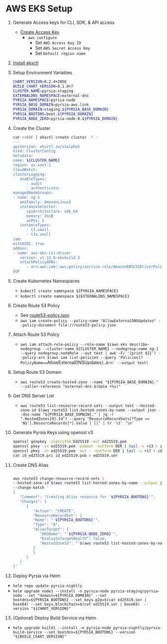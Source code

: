 # AWS EKS Setup

1. Generate Access keys for CLI, SDK, & API access

   - [Create Access Key](https://us-east-1.console.aws.amazon.com/iam/home?region=us-east-1#/security_credentials)
      - `aws configure`
         - Set `AWS Access Key ID`
         - Set `AWS Secret Access Key`
         - Set `Default region name`

2. [Install eksctl](https://docs.aws.amazon.com/eks/latest/userguide/eksctl.html)

3. Setup Environment Variables

   ```bash
   CHART_VERSION=0.2.4+2856
   BUILD_CHART_VERSION=0.1.0+7
   CLUSTER_NAME=pyrsia-staging
   EXTERNALDNS_NAMESPACE=external-dns
   PYRSIA_NAMESPACE=pyrsia-node
   PYRSIA_BASE_DOMAIN=pyrsia-aws.link
   PYRSIA_DOMAIN=staging.${PYRSIA_BASE_DOMAIN}
   PYRSIA_BOOTDNS=boot.${PYRSIA_DOMAIN}
   PYRSIA_NODE_ZERO=pyrsia-node-0.${PYRSIA_DOMAIN}
   ```

4. Create the Cluster

   ```bash
   cat <<EOF | eksctl create cluster -f -
   ---
   apiVersion: eksctl.io/v1alpha5
   kind: ClusterConfig
   metadata:
   name: ${CLUSTER_NAME}
   region: us-east-1
   cloudWatch:
   clusterLogging:
      enableTypes:
         - audit
         - authenticator
   managedNodeGroups:
   - name: ng-1
      amiFamily: AmazonLinux2
      instanceSelector:
         cpuArchitecture: x86_64
         memory: 2GiB
         vCPUs: 2
      instanceTypes:
         - t3.small
         - t3a.small
   iam:
   withOIDC: true
   addons:
   - name: aws-ebs-csi-driver
      version: v1.13.0-eksbuild.3
      attachPolicyARNs:
         - arn:aws:iam::aws:policy/service-role/AmazonEBSCSIDriverPolicy
   EOF
   ```

5. Create Kubernetes Namespaces
      - `kubectl create namespace ${PYRSIA_NAMESPACE}`
      - `kubectl create namespace ${EXTERNALDNS_NAMESPACE}`

6. Create Route 53 Policy
      - See [route53-policy.json](route53-policy.json)
      - `aws iam create-policy --policy-name "AllowExternalDNSUpdates" --policy-document file://route53-policy.json`

7. Attach Route 53 Policy
      - `aws iam attach-role-policy --role-name $(aws eks describe-nodegroup --cluster-name ${CLUSTER_NAME} --nodegroup-name ng-1 --query nodegroup.nodeRole --out text | awk -F/ '{print $2}') --policy-arn $(aws iam list-policies --query 'Policies[?PolicyName==`AllowExternalDNSUpdates`].Arn' --output text)`

8. Setup Route 53 Domain
      - `aws route53 create-hosted-zone --name "${PYRSIA_BASE_DOMAIN}." --caller-reference "external-dns-$(date +%s)"`

9. Get DNS Server List
      - `aws route53 list-resource-record-sets --output text --hosted-zone-id $(aws route53 list-hosted-zones-by-name --output json --dns-name "${PYRSIA_BASE_DOMAIN}." | jq -r ".HostedZones[0].Id") --query "ResourceRecordSets[?Type == 'NS'].ResourceRecords[*].Value | []" | tr '\t' '\n'`

10. Generate Pyrsia Keys using openssl v3

      ```bash
      openssl genpkey -algorithm Ed25519 -out ed25519.pem
      openssl pkey -in ed25519.pem -pubout -outform DER | tail -c +13 > id_ed25519.pub
      openssl pkey -in ed25519.pem -out - -outform DER | tail -c +17 > id_ed25519.pri
      cat id_ed25519.pri id_ed25519.pub > ed25519.ser
      ```

11. Create DNS Alias

      ```bash

      aws route53 change-resource-record-sets \
      --hosted-zone-id $(aws route53 list-hosted-zones-by-name --output json --dns-name "${PYRSIA_BASE_DOMAIN}." | jq -r ".HostedZones[0].Id" | cut -d/ -f3) \
      --change-batch '
      {
         "Comment": "Creating Alias resource for '${PYRSIA_BOOTDNS}'",
         "Changes": [
            {
               "Action": "CREATE",
               "ResourceRecordSet": {
               "Name": "'${PYRSIA_BOOTDNS}'",
               "Type": "A",
               "AliasTarget": {
                  "DNSName": "'${PYRSIA_NODE_ZERO}'",
                  "EvaluateTargetHealth": false,
                  "HostedZoneId": "'$(aws route53 list-hosted-zones-by-name --output json --dns-name "${PYRSIA_BASE_DOMAIN}}." | jq -r ".HostedZones[0].Id" | cut -d/ -f3 )'"
               }
               }
            }
         ]
      }'
      ```

12. Deploy Pyrsia via Helm

   - `helm repo update pyrsia-nightly`
   - `helm upgrade node1 --install -n pyrsia-node pyrsia-staging/pyrsia-node --set "domain=${PYRSIA_DOMAIN}" --set bootdns=${PYRSIA_BOOTDNS} --set keys.p2p=$(cat ed25519.ser | base64) --set keys.blockchain=$(cat ed25519.ser | base64)  --version "${CHART_VERSION}"`

13. (Optional) Deploy Build Service via Helm

   - `helm upgrade build1 --install -n pyrsia-node pyrsia-nightly/pyrsia-build-service --set bootdns=${PYRSIA_BOOTDNS} --version "${BUILD_ChART_VERSION}"`
